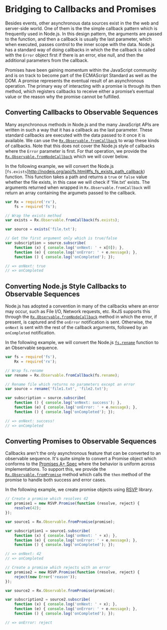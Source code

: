 # Bridging to Callbacks and Promises #

Besides events, other asynchronous data sources exist in the the web and server-side world. One of them is the the simple callback pattern which is frequently used in Node.js. In this design pattern, the arguments are passed to the function, and then a callback is usually the last parameter, which when executed, passes control to the inner scope with the data.  Node.js has a standard way of doing callbacks in which the the callback is called with the `Error` object first if there is an error, else null, and then the additional parameters from the callback.

Promises have been gaining momentum within the JavaScript community and is on track to become part of the ECMAScript Standard as well as the DOM.  A promise represents the eventual result of an asynchronous operation. The primary way of interacting with a promise is through its then method, which registers callbacks to receive either a promise’s eventual value or the reason why the promise cannot be fulfilled.

## Converting Callbacks to Observable Sequences ##

Many asynchronous methods in Node.js and the many JavaScript APIs are written in such a way that it has a callback as the last parameter. These standard callbacks are executed with the data passed to it once it is available.  We can use the [`Rx.Observable.fromCallback`](https://github.com/Reactive-Extensions/RxJS/blob/master/doc/api/core/observable.md#rxobservablefromcallbackfunc-scheduler-context) to wrap these kinds of callbacks.  Note that this does not cover the Node.js style of callbacks where the `Error` parameter is first.  For that operation, we provide the [`Rx.Observable.fromNodeCallback`](https://github.com/Reactive-Extensions/RxJS/blob/master/doc/api/core/observable.md#rxobservablefromnodecallbackfunc-scheduler-context) which we will cover below.

In the following example, we will convert the Node.js [`fs.exists`]http://nodejs.org/api/fs.html#fs_fs_exists_path_callback) function.  This function takes a path and returns a `true` or `false` value whether the file exists, in this case we will check if 'file.txt' exists.  The arguments returned when wrapped in `Rx.Observable.fromCallback` will return an array containing the argumets passed to the callback.

```js
var Rx = require('rx'),
	fs = require('fs');

// Wrap the exists method
var exists = Rx.Observable.fromCallback(fs.exists);

var source = exists('file.txt');

// Get the first argument only which is true/false
var subscription = source.subscribe(
	function (x) { console.log('onNext: ' + x[0]); },
	function (e) { console.log('onError: ' + e.message); },
	function () { console.log('onCompleted'); });

// => onNext: true
// => onCompleted
```

## Converting Node.js Style Callbacks to Observable Sequences ##

Node.js has adopted a convention in many of the callbacks where an error may occur, such as File I/O, Network requests, etc.  RxJS supports this through the [`Rx.Observable.fromNodeCallback`](https://github.com/Reactive-Extensions/RxJS/blob/master/doc/api/core/observable.md#rxobservablefromnodecallbackfunc-scheduler-context) method in which the error, if present, is captured and the `onError` notification is sent.  Otherwise, the `onNext` is sent with the rest of the callback arguments, followed by an `onCompleted` notification.

In the following example, we will convert the Node.js [`fs.rename`](http://nodejs.org/api/fs.html#fs_fs_rename_oldpath_newpath_callback) function to an Observable sequence.

```js
var fs = require('fs'),
    Rx = require('rx');

// Wrap fs.rename
var rename = Rx.Observable.fromCallback(fs.rename);

// Rename file which returns no parameters except an error
var source = rename('file1.txt', 'file2.txt');

var subscription = source.subscribe(
	function () { console.log('onNext: success'); },
	function (e) { console.log('onError: ' + e.message); },
	function () { console.log('onCompleted'); });

// => onNext: success!
// => onCompleted
```

## Converting Promises to Observable Sequences ##

Callbacks aren't the only asynchronous feature that can be converted to an observable sequence.  It's quite simple to convert a Promise object which conforms to the [Promises A+ Spec](http://promises-aplus.github.io/promises-spec/) where the behavior is uniform across implementations.  To support this, we provide the [`Rx.Observable.fromPromise`](https://github.com/Reactive-Extensions/RxJS/blob/master/doc/api/core/observable.md#rxobservablefrompromisepromise) method which calls the `then` method of the promise to handle both success and error cases.

In the following example, we create promise objects using [RSVP](https://github.com/tildeio/rsvp.js) library.

```js
// Create a promise which resolves 42
var promise1 = new RSVP.Promise(function (resolve, reject) {
    resolve(42);
});

var source1 = Rx.Observable.fromPromise(promise);

var subscription1 = source1.subscribe(
	function (x) { console.log('onNext: ' + x); },
	function (e) { console.log('onError: ' + e.message); },
	function () { console.log('onCompleted'); });

// => onNext: 42
// => onCompleted

// Create a promise which rejects with an error
var promise2 = new RSVP.Promise(function (resolve, reject) {
    reject(new Error('reason'));
});

var source2 = Rx.Observable.fromPromise(promise);

var subscription2 = source2.subscribe(
	function (x) { console.log('onNext: ' + x); },
	function (e) { console.log('onError: ' + e.message); },
	function () { console.log('onCompleted'); });

// => onError: reject
```
